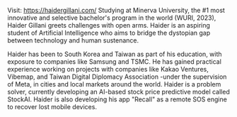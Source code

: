 Visit: https://haidergillani.com/
Studying at Minerva University, the #1 most innovative and selective bachelor's program in the world (WURI, 2023), Haider Gillani greets challenges with open arms. Haider is an aspiring student of Artificial Intelligence who aims to bridge the dystopian gap between technology and human sustenance.

Haider has been to South Korea and Taiwan as part of his education, with exposure to companies like Samsung and TSMC. He has gained practical experience working on projects with companies like Kakao Ventures, Vibemap, and Taiwan Digital Diplomacy Association -under the supervision of Meta, in cities and local markets around the world.
Haider is a problem solver, currently developing an AI-based stock price predictive model called StockAI. Haider is also developing his app "Recall" as a remote SOS engine to recover lost mobile devices.
